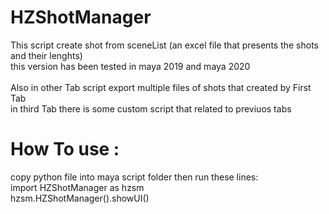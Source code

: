 # HZShotManager
This script create shot from sceneList (an excel file that presents the shots and their lenghts) </br>
this version has been tested in maya 2019 and maya 2020 </br>
</br>
Also in other Tab script export multiple files of shots that created by First Tab </br>
in third Tab there is some custom script that related to previuos tabs </br>

# How To use :
  copy python file into maya script folder then run these lines: </br>
import HZShotManager as hzsm </br>
hzsm.HZShotManager().showUI() </br>
